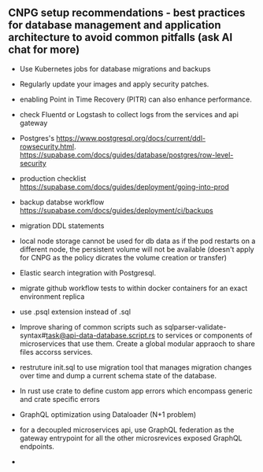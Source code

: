 
## CNPG setup recommendations - best practices for database management and application architecture to avoid common pitfalls (ask AI chat for more)
- Use Kubernetes jobs for database migrations and backups
- Regularly update your images and apply security patches.
- enabling Point in Time Recovery (PITR) can also enhance performance.
- check Fluentd or Logstash to collect logs from the services and api gateway
- Postgres's https://www.postgresql.org/docs/current/ddl-rowsecurity.html. https://supabase.com/docs/guides/database/postgres/row-level-security
- production checklist https://supabase.com/docs/guides/deployment/going-into-prod
- backup databse workflow https://supabase.com/docs/guides/deployment/ci/backups
- migration DDL statements
- local node storage cannot be used for db data as if the pod restarts on a different node, the persistent volume will not be available (doesn't apply for CNPG as the policy dicrates the volume creation or transfer)

- Elastic search integration with Postgresql. 

- migrate github workflow tests to within docker containers for an exact environment replica
- use .psql extension instead of .sql 
- Improve sharing of common scripts such as sqlparser-validate-syntax#task@api-data-database.script.rs to services or components of microservices that use them. Create a global modular appraoch to share files accorss services.
- restruture init.sql to use migration tool that manages migration changes over time and dump a current schema state of the database. 
- In rust use crate to define custom app errors which encompass generic and crate specific errors
- GraphQL optimization using Dataloader (N+1 problem)
- for a decoupled microservices api, use GraphQL federation as the gateway entrypoint for all the other microsrevices exposed GraphQL endpoints. 
- 